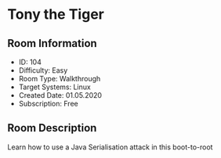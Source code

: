 ﻿# Tony the Tiger

## Room Information
- ID: 104
- Difficulty: Easy
- Room Type: Walkthrough
- Target Systems: Linux
- Created Date: 01.05.2020
- Subscription: Free

## Room Description
Learn how to use a Java Serialisation attack in this boot-to-root
